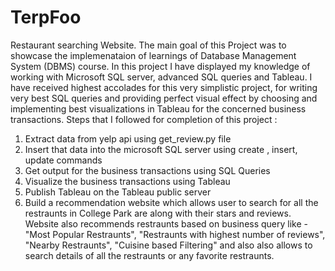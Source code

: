 # TerpFoo
Restaurant searching Website.
The main goal of this Project was to showcase the implemenataion of learnings of Database Management System (DBMS) course. In this project I have displayed my knowledge of working with Microsoft SQL server, advanced SQL queries and Tableau. I have received highest accolades for this very simplistic project, for writing very best SQL queries and providing perfect visual effect by choosing and implementing best visualizations in Tableau for the concerned business transactions.
Steps that I followed for completion of this project :
1. Extract data from yelp api using get_review.py file
2. Insert that data into the microsoft SQL server using create , insert, update commands
3. Get output for the business transactions using SQL Queries
4. Visualize the business transactions using Tableau
5. Publish Tableau on the Tableau public server
6. Build a recommendation website which allows user to search for all the restraunts in College Park are along with their stars and reviews. Website also recommends restraunts based on business query like - "Most Popular Restraunts", "Restraunts with highest number of reviews", "Nearby Restraunts", "Cuisine based Filtering" and also also allows to search details of all the restraunts or any favorite restraunts.

